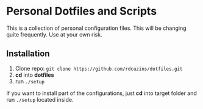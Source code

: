 # Personal Dotfiles and Scripts

This is a collection of personal configuration files.  This will be
changing quite frequently. Use at your own risk.

## Installation

1. Clone repo: `git clone https://github.com/rdcuzins/dotfiles.git`
1. **cd** into **dotfiles**
1. run `./setup`

If you want to install part of the configurations, just **cd** into
target folder and run `./setup` located inside.
